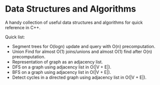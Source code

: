 # Data Structures and Algorithms
A handy collection of useful data structures and algorithms for quick reference in C++.

Quick list:
- Segment trees for O(logn) update and query with O(n) precomputation.
- Union Find for almost O(1) joins/unions and almost O(1) find after O(n) precomputation.
- Representation of graph as an adjacency list.
- DFS on a graph using adjacency list in O(|V + E|).
- BFS on a graph using adjacency list in O(|V + E|).
- Detect cycles in a directed graph using adjacency list in O(|V + E|).